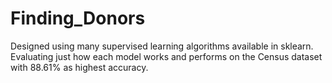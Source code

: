# Finding_Donors
Designed using many supervised learning algorithms available in sklearn. Evaluating just how each model works and performs on the Census dataset with 88.61% as highest accuracy.
